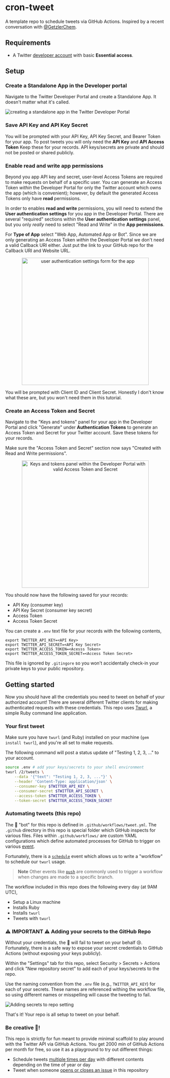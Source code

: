 # cron-tweet

A template repo to schedule tweets via GitHub Actions. Inspired by a recent
conversation with [@GetzlerChem](https://twitter.com/GetzlerChem).

## Requirements

- A Twitter
  [developer account](https://developer.twitter.com/en/docs/twitter-api/getting-started/getting-access-to-the-twitter-api)
  with basic **Essential access**.

## Setup

### Create a Standalone App in the Developer portal

Navigate to the Twitter Developer Portal and create a Standalone App. It doesn't
matter what it's called.

![creating a standalone app in the Twitter Developer Portal](https://user-images.githubusercontent.com/24403730/189489479-d0bc66b1-5c0c-4cc7-bef6-4bbc90fcfd5f.png)

### Save API Key and API Key Secret

You will be prompted with your API Key, API Key Secret, and Bearer Token for
your app. To post tweets you will only need the **API Key** and **API Access
Token** Keep these for your records. API keys/secrets are private and should not
be posted or shared publicly.

### Enable read and write app permissions

Beyond you app API key and secret, user-level Access Tokens are required to make
requests on behalf of a specific user. You can generate an Access Token _within_
the Developer Portal for only the Twitter account which owns the app (which is
convenient); however, by default the generated Access Tokens only have **read**
permissions.

In order to enables **read and write** permissions, you will need to extend the
**User authentication settings** for you app in the Developer Portal. There are
several "required" sections within the **User authentication settings** panel,
but you only _really_ need to select "Read and Write" in the **App
permissions**.

For **Type of App** select "Web App, Automated App or Bot". Since we are only
generating an Access Token _within_ the Developer Portal we don't need a valid
Callback URI either. Just put the link to your GitHub repo for the Callback URI
and Website URL.

<p align="center">
<img width="400" alt="user authentication settings form for the app" src="https://user-images.githubusercontent.com/24403730/189490431-bffd406b-5ce5-452b-bf3f-12b6a8d44872.png">
</p>

You will be prompted with Client ID and Client Secret. Honestly I don't know
what these are, but you won't need them in this tutorial.

### Create an Access Token and Secret

Navigate to the "Keys and tokens" panel for your app in the Developer Portal and
click "Generate" under **Authentication Tokens** to generate an Access Token and
Secret for your Twitter account. Save these tokens for your records.

Make sure the "Access Token and Secret" section now says "Created with Read and
Write permissions".

<p align="center">
<img width="400" alt="Keys and tokens panel within the Developer Portal with valid Access Token and Secret" src="https://user-images.githubusercontent.com/24403730/189490761-b8c99353-4cb6-4e6e-b2bf-429825c21c4b.png">
</p>

You should now have the following saved for your records:

- API Key (consumer key)
- API Key Secret (consumer key secret)
- Access Token
- Access Token Secret

You can create a `.env` text file for your records with the following contents,

```
export TWITTER_API_KEY=<API Key>
export TWITTER_API_SECRET=<API Key Secret>
export TWITTER_ACCESS_TOKEN=<Acesss Token>
export TWITTER_ACCESS_TOKEN_SECRET=<Access Token Secret>
```

This file is ignored by `.gitingore` so you won't accidentally check-in your
private keys to your public repository.

## Getting started

Now you should have all the credentials you need to tweet on behalf of your
authorized account! There are several different Twitter clients for making
authenticated requests with these credentials. This repo uses
[Twurl](https://github.com/twitter/twurl), a simple Ruby command line
application.

### Your first tweet

Make sure you have `twurl` (and Ruby) installed on your machine
(`gem install twurl`), and you're all set to make requests.

The following command will post a status update of "Testing 1, 2, 3, ..." to
your account.

```bash
source .env # add your keys/secrets to your shell environment
twurl /2/tweets \
	--data '{"text": "Testing 1, 2, 3, ..."}' \
	--header 'Content-Type: application/json' \
	--consumer-key $TWITTER_API_KEY \
	--consumer-secret $TWITTER_API_SECRET \
	--access-token $TWITTER_ACCESS_TOKEN \
	--token-secret $TWITTER_ACCESS_TOKEN_SECRET
```

### Automating tweets (this repo)

The 🤖 "bot" for this repo is defined in `.github/workflows/tweet.yml`. The
`.github` directory in this repo is special folder which GitHub inspects for
various files. Files within `.github/workflows/` are custom YAML configurations
which define automated processes for GitHub to trigger on various
[event](https://docs.github.com/en/actions/using-workflows/events-that-trigger-workflows).

Fortunately, there is a
[`schedule`](https://docs.github.com/en/actions/using-workflows/events-that-trigger-workflows#schedule)
event which allows us to write a "workflow" to schedule our `twurl` usage.

> **Note** Other events like
> [`push`](https://docs.github.com/en/actions/using-workflows/events-that-trigger-workflows#push)
> are commonly used to trigger a workflow when changes are made to a specific
> branch.

The workflow included in this repo does the following every day (at 9AM UTC),

- Setup a Linux machine
- Installs Ruby
- Installs `twurl`
- Tweets with `twurl`

### ⚠️ IMPORTANT ⚠️ Adding your secrets to the GitHub Repo

Without your credentials, the 🤖 will fail to tweet on your behalf 😢.
Fortunately, there is a safe way to expose your secret credentials to GitHub
Actions (without exposing your keys publicly).

Within the "Settings" tab for this repo, select Security > Secrets > Actions and
click "New repository secret" to add each of your keys/secrets to the repo.

Use the naming convention from the `.env` file (e.g., `TWITTER_API_KEY`) for
each of your secrets. These names are referenced withing the workflow file, so
using different names or misspelling will cause the tweeting to fail.

![Adding secrets to repo setting](https://user-images.githubusercontent.com/24403730/189492790-fd1f28f5-39dd-4819-a098-92455418ddc1.png)

That's it! Your repo is all setup to tweet on your behalf.

### Be creative 🎨!

This repo is strictly for fun meant to provide minimal scaffold to play around
with the Twitter API via GitHub Actions. You get 2000 min of GitHub Actions per
month for free, so use it as a playground to try out different things:

- Schedule tweets
  [multiple times per day](https://docs.github.com/en/actions/using-workflows/events-that-trigger-workflows#schedule)
  with different contents depending on the time of year or day
- Tweet when someone
  [opens or closes an issue](https://docs.github.com/en/actions/using-workflows/events-that-trigger-workflows#issues)
  in this repository
